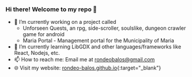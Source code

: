 ### Hi there! Welcome to my repo 👋
<!--[![Anurag's GitHub stats](https://github-readme-stats.vercel.app/api?username=rondeo-balos&count_private=true&show_icons=true&theme=dark)](https://github.com/anuraghazra/github-readme-stats)-->
<!--[![GitHub Streak](https://streak-stats.demolab.com/?user=rondeo-balos&theme=dark)](https://git.io/streak-stats)-->
- 🔭 I’m currently working on a project called 
    - Unforseen Quests, an rpg, side-scroller, soulslike, dungeon crawler game for android
    - Maria Portal - Management portal for the Municipality of Maria
- 🌱 I’m currently learning LibGDX and other languages/frameworks like React, Nodejs, etc.
- 📫 How to reach me: Email me at [rondeobalos@gmail.com](mailto:rondeobalos@gmail.com)
- 🌐 Visit my website: [rondeo-balos.github.io](https://rondeo-balos.github.io){:target="_blank"}
<!--
**rondeo-balos/rondeo-balos** is a ✨ _special_ ✨ repository because its `README.md` (this file) appears on your GitHub profile.

Here are some ideas to get you started:

- 🔭 I’m currently working on ...
- 🌱 I’m currently learning ...
- 👯 I’m looking to collaborate on ...
- 🤔 I’m looking for help with ...
- 💬 Ask me about ...
- 📫 How to reach me: ...
- 😄 Pronouns: ...
- ⚡ Fun fact: ...
-->
